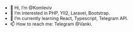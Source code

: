 - 👋 Hi, I’m @Komleviv
- 👀 I’m interested in PHP, YII2, Laravel, Bootstrap.
- 🌱 I’m currently learning React, Typescript, Telegram API.
- 📫 How to reach me: Telegram @Vanki.

<!---
Komleviv/Komleviv is a ✨ special ✨ repository because its `README.md` (this file) appears on your GitHub profile.
You can click the Preview link to take a look at your changes.
--->
